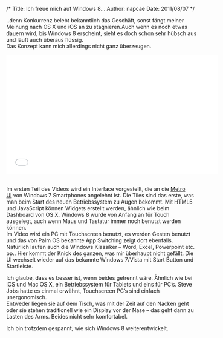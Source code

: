 /*
Title: Ich freue mich auf Windows 8&#8230;
Author: napcae
Date: 2011/08/07
*/

..denn Konkurrenz belebt bekanntlich das Geschäft, sonst fängt meiner Meinung nach OS X und iOS an zu stagnieren.Auch wenn es noch etwas dauern wird, bis Windows 8 erscheint, sieht es doch schon sehr hübsch aus und läuft auch überaus flüssig.
<br>
Das Konzept kann mich allerdings nicht ganz überzeugen.
<br>
<div class="elastic-video"><iframe width="560" height="315" src="//www.youtube.com/embed/p92QfWOw88I?theme=light" frameborder="0" allowfullscreen></iframe></div>
<br>

Im ersten Teil des Videos wird ein Interface vorgestellt, die an die [Metro UI][1] von Windows 7 Smartphones angelehnt ist. Die Tiles sind das erste, was man beim Start des neuen Betriebssystem zu Augen bekommt. Mit HTML5 und JavaScript können Widgets erstellt werden, ähnlich wie beim Dashboard von OS X. Windows 8 wurde von Anfang an für Touch ausgelegt, auch wenn Maus und Tastatur immer noch benutzt werden können.
<br>
Im Video wird ein PC mit Touchscreen benutzt, es werden Gesten benutzt und das von Palm OS bekannte App Switching zeigt dort ebenfalls. Natürlich laufen auch die Windows Klassiker – Word, Excel, Powerpoint etc. pp.. Hier kommt der Knick des ganzen, was mir überhaupt nicht gefällt. Die UI wechselt wieder auf das bekannte Windows 7/Vista mit Start Button und Startleiste.

Ich glaube, dass es besser ist, wenn beides getrennt wäre. Ähnlich wie bei iOS und Mac OS X, ein Betriebssystem für Tablets und eins für PC’s. Steve Jobs hatte es einmal erwähnt, Touchscreen PC’s sind einfach unergonomisch. 
<br>
Entweder liegen sie auf dem Tisch, was mit der Zeit auf den Nacken geht oder sie stehen traditionell wie ein Display vor der Nase – das geht dann zu Lasten des Arms. Beides nicht sehr komfortabel.

Ich bin trotzdem gespannt, wie sich Windows 8 weiterentwickelt.

 [1]: http://en.wikipedia.org/wiki/Metro_(design_language)